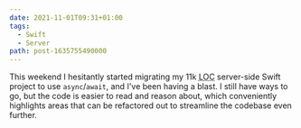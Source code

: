 ```yaml
---
date: 2021-11-01T09:31+01:00
tags:
  - Swift
  - Server
path: post-1635755490000
---
```


This weekend I hesitantly started migrating my 11k <abbr title="Lines of Code">LOC</abbr>
server-side Swift project to use `async`/`await`, and I've been having a blast.
I still have ways to go, but the code is easier to read and reason about, which conveniently
highlights areas that can be refactored out to streamline the codebase even further.
